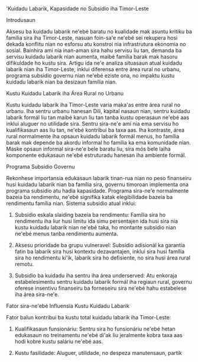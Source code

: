 'Kuidadu Labarik, Kapasidade no Subsidio iha Timor-Leste

Introdusaun

Aksesu ba kuidadu labarik ne'ebé baratu no kualidade mak asuntu kritiku ba família sira iha Timor-Leste, nasuan foin-sa'e ne'ebé sei rekupera hosi dekada konflitu nian no esforsu atu konstroi nia infrastrutura ekonomia no sosial. Bainhira ami nia inan-aman sira hahu servisu liu tan, demanda ba servisu kuidadu labarik nian aumenta, maibé família barak mak hasoru difikuldade ho kustu sira. Artigu ida ne'e analiza situasaun atual kuidadu labarik nian iha Timor-Leste, inklui diferensa entre área rural no urbanu, programa subsidio governu nian ne'ebé eziste ona, no impaktu kustu kuidadu labarik nian ba desizaun família nian.

Kustu Kuidadu Labarik iha Área Rural no Urbanu

Kustu kuidadu labarik iha Timor-Leste varia maka'as entre área rural no urbanu. Iha sentru urbanu hanesan Dili, kapital nasaun nian, sentru kuidadu labarik formál liu tan maibé karun liu tan tanba kustu operasaun ne'ebé aas inklui aluguer no utilidade sira. Sentru sira-ne'e ami nia ema servisu ho kualifikasaun aas liu tan, ne'ebé kontribui ba taxa aas. Iha kontraste, área rural normalmente iha opsaun kuidadu labarik formál menus, ho família barak mak depende ba akordu informal ho família ka ema komunidade nian. Maske opsaun informal sira-ne'e bele baratu liu, sira mós bele laiha komponente edukasaun ne'ebé estruturadu hanesan iha ambiente formál.

Programa Subsidio Governu

Rekonhese importansia edukasaun labarik tinan-rua nian no peso finanseiru husi kuidadu labarik nian ba família sira, governu timoroan implementa ona programa subsidio atu hadia kapasidade. Programa sira-ne'e normalmente bazeia ba rendimentu, ne'ebé signifika katak elegibilidade bazeia ba rendimentu família nian. Sistema subsidio atual inklui:

1. Subsidio eskala slaiding bazeia ba rendimentu: Família sira ho rendimentu iha liur husi limitu ida simu persentajen ida husi sira nia kustu kuidadu labarik nian ne'ebé taka, ho montante subsidio nian ne'ebé menus tanba rendimentu aumenta.

2. Aksesu prioridade ba grupu vulneravel: Subsidio adisionál ka garantia fatin ba labarik sira husi kontextu dezavantajen, inklui sira husi família sira ho rendimentu ki'ik, labarik sira ho defisiente, no sira husi área rural remotu.

3. Subsidio ba kuidadu iha sentru iha área underserved: Atu enkoraja estabelesimentu sentru kuidadu labarik formál iha regiaun rural, governu oferese insentivu finanseiru ba forneseiru sira ne'ebé hahu estabelese iha área sira-ne'e.

Fator sira-ne'ebé Influensia Kustu Kuidadu Labarik

Fator balun kontribui ba kustu total kuidadu labarik iha Timor-Leste:

1. Kualifikasaun funsionáriu: Sentru sira ho funsionáriu ne'ebé hetan edukasaun no treinamentu ne'ebé di'ak liu jeralmente kobra taxa aas hodi kobre kustu saláriu ne'ebé aas.

2. Kustu fasilidade: Aluguer, utilidade, no despeza manutensaun, partik